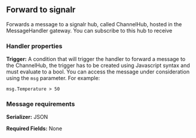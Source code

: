 ## Forward to signalr

Forwards a message to a signalr hub, called ChannelHub, hosted in the MessageHandler gateway. You can subscribe to this hub to receive

### Handler properties

**Trigger:** A condition that will trigger the handler to forward a message to the ChannelHub, the trigger has to be created using Javascript syntax and must evaluate to a bool. You can access the message under consideration using the `msg` parameter. For example:

	msg.Temperature > 50

### Message requirements

**Serializer:** JSON

**Required Fields:** None
